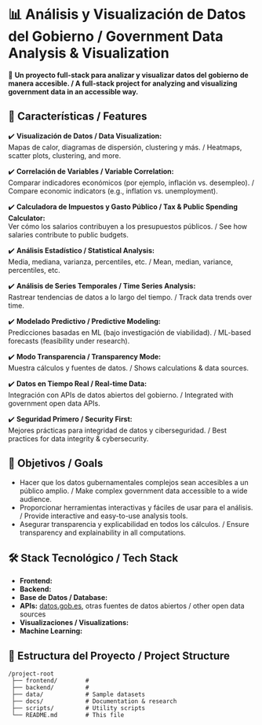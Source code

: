 # 📊 Análisis y Visualización de Datos del Gobierno / Government Data Analysis & Visualization

🚀 **Un proyecto full-stack para analizar y visualizar datos del gobierno de manera accesible. / A full-stack project for analyzing and visualizing government data in an accessible way.**

## 📌 Características / Features
✔️ **Visualización de Datos / Data Visualization:**  
Mapas de calor, diagramas de dispersión, clustering y más. / Heatmaps, scatter plots, clustering, and more.  
  
✔️ **Correlación de Variables / Variable Correlation:**  
Comparar indicadores económicos (por ejemplo, inflación vs. desempleo). / Compare economic indicators (e.g., inflation vs. unemployment).  
  
✔️ **Calculadora de Impuestos y Gasto Público / Tax & Public Spending Calculator:**  
Ver cómo los salarios contribuyen a los presupuestos públicos. / See how salaries contribute to public budgets.  
  
✔️ **Análisis Estadístico / Statistical Analysis:**  
Media, mediana, varianza, percentiles, etc. / Mean, median, variance, percentiles, etc.  
  
✔️ **Análisis de Series Temporales / Time Series Analysis:**  
Rastrear tendencias de datos a lo largo del tiempo. / Track data trends over time.  
  
✔️ **Modelado Predictivo / Predictive Modeling:**  
Predicciones basadas en ML (bajo investigación de viabilidad). / ML-based forecasts (feasibility under research).  
  
✔️ **Modo Transparencia / Transparency Mode:**  
Muestra cálculos y fuentes de datos. / Shows calculations & data sources.  
  
✔️ **Datos en Tiempo Real / Real-time Data:**  
Integración con APIs de datos abiertos del gobierno. / Integrated with government open data APIs.  
  
✔️ **Seguridad Primero / Security First:**  
Mejores prácticas para integridad de datos y ciberseguridad. / Best practices for data integrity & cybersecurity.  

## 🎯 Objetivos / Goals
- Hacer que los datos gubernamentales complejos sean accesibles a un público amplio. / Make complex government data accessible to a wide audience.  
- Proporcionar herramientas interactivas y fáciles de usar para el análisis. / Provide interactive and easy-to-use analysis tools.  
- Asegurar transparencia y explicabilidad en todos los cálculos. / Ensure transparency and explainability in all computations.  

## 🛠️ Stack Tecnológico / Tech Stack
- **Frontend:**  
- **Backend:**  
- **Base de Datos / Database:**  
- **APIs:** [datos.gob.es](https://datos.gob.es), otras fuentes de datos abiertos / other open data sources  
- **Visualizaciones / Visualizations:**  
- **Machine Learning:**  

## 📂 Estructura del Proyecto / Project Structure
```
/project-root  
 ├── frontend/        #  
 ├── backend/         # 
 ├── data/            # Sample datasets
 ├── docs/            # Documentation & research 
 ├── scripts/         # Utility scripts 
 └── README.md        # This file
```
